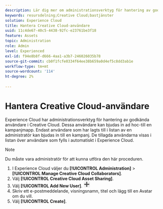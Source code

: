 ```yaml
---
description: Lär dig mer om administrationsverktyg för hantering av godkända Creative Cloud-användare i Experience Cloud.
keywords: resursdelning;Creative Cloud;bastjänster
solution: Experience Cloud
title: Hantera Creative Cloud-användare
uuid: 11c4de67-40c5-4438-92fc-e23761be3f18
feature: Assets
topic: Administration
role: Admin
level: Experienced
exl-id: f94e8b8f-d666-4aa1-a3b7-246026035b78
source-git-commit: cb0f1fcfe0334f64ee38b659a0d4ef5c8dd3ab1e
workflow-type: tm+mt
source-wordcount: '114'
ht-degree: 2%

---
```


# Hantera Creative Cloud-användare

Experience Cloud har administrationsverktyg för hantering av godkända användare i Creative Cloud. Dessa användare kan bjudas in ad hoc-till en kampanjmapp. Endast användare som har lagts till i listan av en administratör kan bjudas in till en kampanj. De tillagda användarna visas i listan över användare som fylls i automatiskt i Experience Cloud.

>[!NOTE]
>
>Du måste vara administratör för att kunna utföra den här proceduren.

1. I Experience Cloud väljer du **[!UICONTROL Administration]** > **[!UICONTROL Manage Creative Cloud Collaborators]**.
1. Välj **[!UICONTROL Creative Cloud Asset Sharing]**.
1. Välj **[!UICONTROL Add New User]**.  ![lägg till ny användare](assets/mac_add_icon.png)
1. Skriv ett e-postmeddelande, visningsnamn, titel och lägg till en Avatar om du vill.
1. Välj **[!UICONTROL Create]**.
